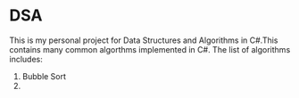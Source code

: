 # DSA
This is my personal project for Data Structures and Algorithms in C#.This contains many common algorthms implemented in C#.
The list of algorithms includes:
1. Bubble Sort
2. 